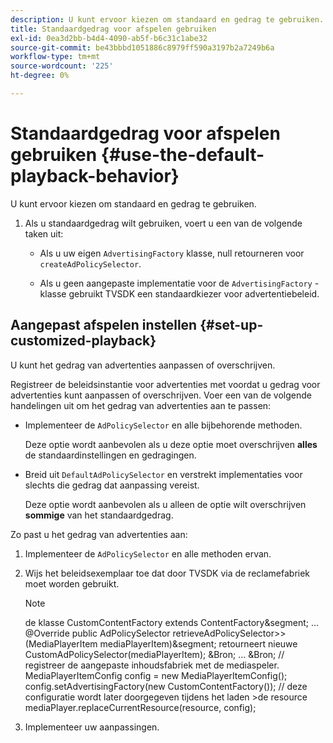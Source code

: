 ```yaml
---
description: U kunt ervoor kiezen om standaard en gedrag te gebruiken.
title: Standaardgedrag voor afspelen gebruiken
exl-id: 0ea3d2bb-b4d4-4090-ab5f-b6c31c1abe32
source-git-commit: be43bbbd1051886c8979ff590a3197b2a7249b6a
workflow-type: tm+mt
source-wordcount: '225'
ht-degree: 0%

---
```


# Standaardgedrag voor afspelen gebruiken {#use-the-default-playback-behavior}

U kunt ervoor kiezen om standaard en gedrag te gebruiken.

1. Als u standaardgedrag wilt gebruiken, voert u een van de volgende taken uit:

   * Als u uw eigen `AdvertisingFactory` klasse, null retourneren voor `createAdPolicySelector`.

   * Als u geen aangepaste implementatie voor de `AdvertisingFactory` -klasse gebruikt TVSDK een standaardkiezer voor advertentiebeleid.

## Aangepast afspelen instellen {#set-up-customized-playback}

U kunt het gedrag van advertenties aanpassen of overschrijven.

Registreer de beleidsinstantie voor advertenties met voordat u gedrag voor advertenties kunt aanpassen of overschrijven.
Voer een van de volgende handelingen uit om het gedrag van advertenties aan te passen:

* Implementeer de `AdPolicySelector` en alle bijbehorende methoden.

   Deze optie wordt aanbevolen als u deze optie moet overschrijven **alles** de standaardinstellingen en gedragingen.

* Breid uit `DefaultAdPolicySelector` en verstrekt implementaties voor slechts die gedrag dat aanpassing vereist.

   Deze optie wordt aanbevolen als u alleen de optie wilt overschrijven **sommige** van het standaardgedrag.

Zo past u het gedrag van advertenties aan:

1. Implementeer de `AdPolicySelector` en alle methoden ervan.
1. Wijs het beleidsexemplaar toe dat door TVSDK via de reclamefabriek moet worden gebruikt.

   >[!NOTE]
   >
   >de klasse CustomContentFactory extends ContentFactory&amp;segment;
   >...
   >@Override
   >public AdPolicySelector retrieveAdPolicySelector>>(MediaPlayerItem mediaPlayerItem)&amp;segment;
   >retourneert nieuwe CustomAdPolicySelector(mediaPlayerItem);
   >&amp;Bron;
   >...
   >&amp;Bron;
   >// registreer de aangepaste inhoudsfabriek met de mediaspeler.
   >MediaPlayerItemConfig config = new MediaPlayerItemConfig();
   >config.setAdvertisingFactory(new CustomContentFactory());
   >// deze configuratie wordt later doorgegeven tijdens het laden >de resource
   >mediaPlayer.replaceCurrentResource(resource, config);

1. Implementeer uw aanpassingen.
